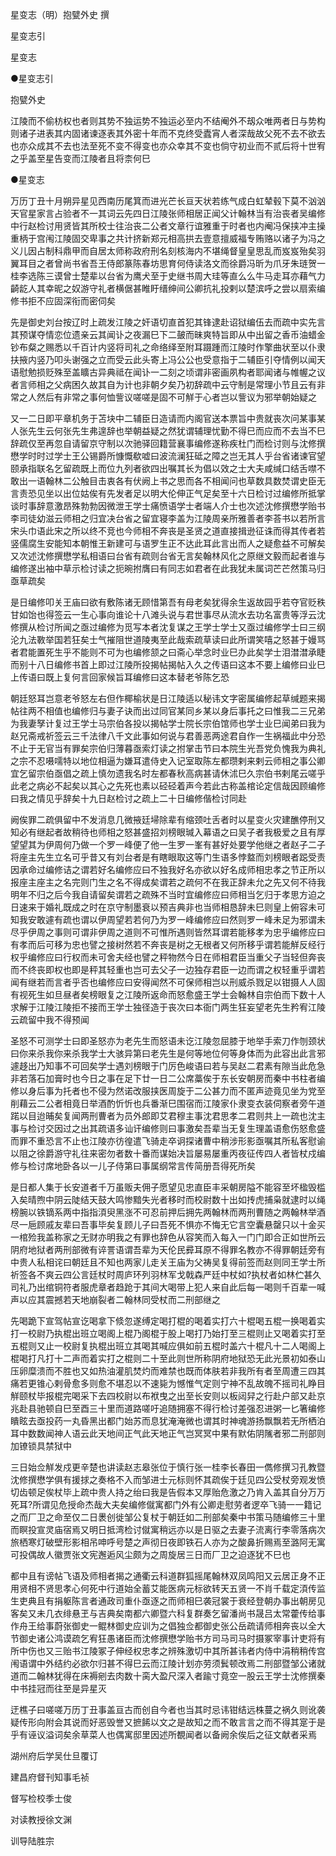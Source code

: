 星变志（明）抱甓外史 撰  

星变志引  

星变志  

●星变志引  

抱甓外史  

江陵而不偷枋权也者则其势不独运势不独运必至内不结阉外不刼众唯两者日与势构则诸子进表其内固诸谏逐表其外密十年而不克终受蠹宵人者深哉故父死不去不欲去也亦众成其不去也法至死不变不得变也亦众幸其不变也倘守初业而不贰后将十世宥之乎盖至星告变而江陵者且将柰何巳  

●星变志  

万历丁丑十月朔异星见西南历尾箕而进光芒长亘天状若练气成白虹辇毂下莫不汹汹天官星家言占验者不一其词云先四日江陵张师相居正闻父计翰林当有治丧者吴编修中行赵检讨用贤皆其所校士往治丧二公者文章行谊雅重于时者也内阉冯保挟冲主操重柄于宫闱江陵固交卑事之共计挤新郑元相高拱去壹意擅威福专贿赂以诸子为冯之义儿因占制科鼎甲而自居太师称政府刑名刻核海内不堪绳督皇皇思乱而岌岌殆矣羽翼耳目之者曾尚书省吾王侍郎篆陈春坊思育何侍读洛文而徐爵冯昕为爪牙朱琏贺一桂李选陈三谟曾士楚辈以台省为鹰犬至于史继书周大珪等直么么牛马走耳亦藉气力齮龁人其幸昵之奴游守礼者横倨甚睢盱缙绅间公卿抗礼投剌以楚滨呼之尝以扇索编修书拒不应固深衔而密伺矣  

先是御史刘台按辽时上疏发江陵之奸语切直首犯其锋逮赴诏狱编伍去而疏中实先言其预谋夺情恋位遗亲云其闻讣之夜漏巳下二皷而昧爽特旨即从中出留之香币油蜡金钞布粲之赐悉以千百计内竖将司礼之命络绎至附耳蹑踵而江陵时作擎曲状至以仆隶扶掖内竖乃叩头谢强之立而受云此头寄上冯公公也受意指于二辅臣引夺情例以闻天语慰勉损贬殊至盖矌古异典祗在闻讣一二刻之顷谓非密画夙构者耶闻诸与帷幄之议者言师相之父病困久故其自为计也非朝夕矣乃初辞疏中云守制是常理小节且云有非常之人然后有非常之事何恤訾议嗟嗟是固不可觧于心者岂以訾议为邪举朝始疑之  

又一二日即平章机务于苫块中二辅臣日造请而内阁官送本票旨中贵就丧次问某事某人张先生云何张先生弗遑辞也举朝益疑之然犹谓辅理忧勤不得巳而应而不去当不巳辞疏仅至再忽自请留京守制以次驰驿回籍营襄事编修遂称疾杜门而检讨则与沈修撰懋学时时过学士王公锡爵所慷慨欷嘘曰波流澜狂砥之障之岂无其人乎台省诸谏官望颐承指联名乞留疏既上而位九列者欲四出嘱其长为倡以效之士大夫咸缄口结舌噤不敢出一语翰林二公触目击衷各有伏阙上书之思而各不相闻问也草数具数焚谓史臣无言责恐见坐以出位姑俟有先发者足以明大伦伸正气足矣至十六日检讨过编修所抵掌谈时事辞意激昂殊勃勃因微泄王学士痛愤语学士者端人介士也次述沈修撰懋学贻书李司徒幼滋云师相之归宜决台省之留宜寝李盖为江陵周亲所雅善者李荅书以若所言宋头巾语此宋之所以终不竞也今师相不奔丧是圣贤之道直接揖逊征诛而得其传者若竖儒腐生安能知本朝惟王新建可与语罗生正不达此耳此言出而人之疑愈益不可解矣又次述沈修撰懋学私相语曰台省有疏则台省无言矣翰林风化之原继文毅而起者谁与编修遂出袖中草示检讨读之扼晼拊膺曰有同志如君者在此我犹未属词芒芒然策马归亟草疏矣  

是日编修叩关王庙曰欲有敷陈诸无顾惜第吾有母老矣犹得余生返故园乎若夺官贬秩甘如饴也得签云一生心事向谁论十八滩头说与君世事尽从流水去功名富贵等浮云沈修撰从检讨所闻之亟过编修为觅写本者沈复谋之王学士学士又亟过编修学士曰三纲沦九法斁举国若狂矣士气摧阻世道陵夷至此哉索疏草读曰此所谓笑嘻之怒甚于嫚骂者君能置死生乎不能则不可为也编修颔之曰斋心举念时业巳办此矣学士泪澘澘承睫而别十八日编修书首上即过江陵所投揭帖揭帖入久之传语曰这本不要上编修曰业巳上传语曰既上复何言回家候旨耳编修曰这本替老爷陈乞恐  

朝廷怒耳岂意老爷怒左右但作椰榆状是日江陵适以秘讳文字密属编修起草缄题来揭帖往两不相值也编修归与妻子诀而出过同官某同乡某以身后事托之曰惟我二三兄弟为我妻孥计复过王学士马宗伯各投以揭帖学士院长宗伯馆师也学士业巳闻弟曰我为赵兄斋戒祈签云三千法律八千文此事如何说与君善恶两途君自作一生祸福此中分恐不止于无官当有罪矣宗伯归薄暮亟索灯读之拊掌击节曰本院生光吾党负愧我为典礼之宗不忍嗫嚅特以地位相逼为嫌耳遣侍史入记室取陈左都瓒剌来剌云师相之事公卿宜乞留宗伯亟倡之疏上慎勿遗我名时左都春秋高病甚请休沭巳久宗伯书剌尾云嗟乎此老之病必不起矣以其心之先死也素以硁硁着声今若此古称盖棺论定信哉因顾编修曰我之情见乎辞矣十九日赵检讨之疏上二十日编修偕检讨同赴  

阙俟罪二疏俱留中不发消息几微掖廷埽除辈有缩颈吐舌者时以星变火灾建醮停刑又知必有继起者故稍待也师相之怒甚盛招刘榜眼瑊入幕语之曰吴子者我极爱之且有厚望望其为伊周何乃做一个罗一峰便了他一生罗一峯有甚好处要学他继之者赵子二子将座主先生立名可乎昔又有刘台者是有瞎眼取这等门生语多悖盩而刘榜眼者跽受责因承命过编修诘之谓若好名编修应曰不独我好名亦欲以好名成师相忠孝之节正所以报座主座主之名完则门生之名不得成矣谓若之疏何不在我正辞未允之先又何不待我明年不归之后今我自请留矣谓若之疏殊不当时宜编修应曰师相当乞归于孝思方迫之日速来于婚礼既成之时在京守制墨衰以预吉典非也当师相恳辞未巳则皇上俯容未可知我安敢遽有疏也谓以伊周望若若何乃为罗一峰编修应曰然则罗一峰未足为邪谓未尽乎伊周之事则可谓非伊周之道则不可惟所遇则皆然耳谓若能移孝为忠乎编修应曰有孝而后可移为忠也譬之接树然若不奔丧是树之无根者又何所移乎谓若能觧反经行权乎编修应曰行权而未可舍夫经也譬之秤物然今日在师相君臣当重父子当轻但奔丧而不终丧即权也即是秤其轻重也岂可去父子一边独存君臣一边而谓之权轻重乎谓若闻有继若而言者乎否也编修应曰安得闻然不可保师相岂以刑威杀戮足以钳摄人人固有视死生如旦昼者矣榜眼复之江陵所返命而怒愈盛王学士会翰林自宗伯而下数十人求解于江陵江陵拒不接而王学士独径造于丧次曰本衙门两生狂妄望老先生矜宥江陵云疏留中我不得预闻  

圣怒不可测学士曰即圣怒亦为老先生而怒语未讫江陵忽屈膝于地举手索刀作刎颈状曰你来杀我你来杀我学士大骇异第曰老先生是何等地位何等身体而为此容出此言邪遽趍出乃知事不可回矣学士遇刘榜眼于门厉色峻语曰若与吴赵二君素有隙当此危急非若落石加膏时也今日之事在足下廿一日二公席藁俟于东长安朝房而秦中书柱者编修以身后事为托者也不侵为然诺改服挟医周旋于二公甚力而不匿声迹竟见坐为党至削藉云二公者相竟日举酒酌忻忻也兵番渐巳围宿而江陵家仆隶变衣装伺察者旁午道蹃以目迨晡矣复闻两刑曹者为员外郎即艾君穆主事沈君思孝二君则共上一疏也沈主事与检讨交因过之出其疏语多讪讦编修则曰事激矣吾辈当无复生理盖语愈伤怒愈盛而罪不重恐言不止也江陵亦彷徨遣飞骑走卒诇探诸曹中稍涉形影亟嘱其所私客慰谕以阻之徐爵游守礼往来密勿者数十番而谋始决旨屡易屡重丙夜征传四人者皆杖戍编修与检讨席地卧各以一儿子侍第曰事属纲常言传简册吾得死所矣  

是日都人集于长安道者千万虽贩夫佣子愿望见忠直臣丰采朝房隘不能容至坏楹毁槛入矣晴煦中阴云陡结天鼓大鸣惨黯失光者移时而校尉数十出如抟虎捕枭就逮时以绳榜腕以铁镝系两中指指湏臾黑涨不可忍前押后拥先两翰林而两刑曹随之两翰林举酒尽一巵顾戚友辈曰吾事毕矣复顾儿子曰吾死不惧亦不悔无它言空囊悬罄只以十金买一棺殓我盖称家之无财亦明我之有罪也辞色从容笑而入每入一门门即合正如世所云阴府地狱者两刑部微有谇詈语谓吾辈为天伦民彛耳原不得罪名教亦不得罪朝廷旁有中贵人私相诧曰朝廷且不知也两家儿走关王庙为父祷吴复得前签而赵则同王学士所祈签各不爽云四公言廷杖时周庐环列羽林军戈戟森严廷中杖如?执杖者如林伫甚久司礼乃出绾铜符者服虎章者趋跄于其间大喝带上犯人来自此后每一喝则千百辈一喊声以应其震撼若天地崩裂者二翰林同受杖而二刑部继之  

先喝跪下宣驾帖宣讫喝拿下倐忽遂缚定喝打棍的喝着实打六十棍喝五棍一换喝着实打一校尉乃执棍出班立喝阁上棍乃阁棍于股上喝打乃始打至三棍则止又喝着实打至五棍则又止一校尉复执棍出班立其喝其喊应俱如前五棍时盖六十棍凡十二人喝阁上棍喝打凡打十二声而着实打之棍则二十至此则世所称阴府地狱恐无此光景初如泰山压卵糜溃而不胜也又如热油灌肌焚灼而难禁也既而体肤若非我所有者至周遭三四其痛若更锥心剌骨愈多则愈不堪忍以不速毙为憾惟气定则宁神不乱故魄不摇司礼睁目觧颐杖毕报棍完喝采下去四校尉以布袱曳之出至长安则以板闼舁之行赴户部又赴京兆赴县驰顿自巳至酉三十里而道路嗟吁追随拥塞不得行检讨差强忍进粥一匕箸编修瞶眩去亟投药一丸昏黑出都门始苏而息犹淹淹微也谓其时神魂游扬飘飘若无所栖泊耳中数数闻神人语云此天地间正气此天地正气岂冥冥中果有默佑阴隲者邪二刑部则加镣锁具禁狱中  

三日始佥觧发戍更辛楚也讲读赵志皋张位于慎行张一桂李长春田一儁修撰习孔教暨沈修撰懋学俱有援捄之奏格不入而邹进士元标则怀其疏俟于廷见四公受杖旁观发愤切齿顿足俟杖毕上疏中贵人持之绐曰我是告假本又厚贻危激之乃肯入盖其自分万万死耳?所谓见危授命杰哉大夫矣编修僦寓都门外有公卿走慰劳者逻卒飞骑一一籍记之而厂卫之命至仅二日褁创徙邹公复杖于朝廷如二刑部矣秦中书策马随编修三十里而瞑投宣灵庙宿焉又明日抵湾检讨僦寓稍远亦以是日驱之去妻子流离行李零落病次旅栖寒灯破壁形影相吊呻呼号楚之声彻日夜即铁石人亦为之酸鼻折赐焉至潞阿无寓可投偶故人徽贾张文宪邂逅风尘颇为之周旋居三日而厂卫之迫逐犹不巳也  

都中且有谤帖飞语及师相者揭之通衢云科道群狐摇尾翰林双凤鸣阳又云居正身不正用贤相不贤思孝心何死中行道始全蓄艾能医病元标欲转天五贤一不肖千载定湏传监生吏典且有捐躯陈言者通政司重仆亟逐之而师相巳袭冠裳于衰经登朝办事出朝房见客矣又未几衣绯悬玊与吉典矣南都六卿暨六科复群奏乞留潘尚书晟吕太常藿传给事作舟王给事蔚张御史一鲲林御史应训为之倡独佥都御史张公岳疏请师相奔丧以全大节御史诸公鸿谟疏乞宥狂愚诸臣而沈修撰懋学贻书方司马司马时摄冢宰事计吏将有所中伤也又三贻书江陵冢子伸经权忠孝之辨殊激切中其所甚讳者内侍中涓稍稍传宫闱语谓中外结约必欲尔归甚不得巳云而江陵计划亦劳须鬂顿改焉二刑部暨邹公诸就道而二翰林犹得在床褥剜去肉数十脔大盈尺深入者踰寸竟空一股云王学士沈修撰秦中书挂冠而往至是异星灭  

迂樵子曰嗟嗟万历丁丑事盖亘古而创自今者也当其时忌讳钳结远株蔓之祸久则讹袭疑传形向附会其说而好恶毁誉又摭餙以文之是故知之而不敢言言之而不得其寔于是乎有诬议溢词矣余草菜人也偶寓邸里因述所覩闻者以备阙余俟后之征文献者采焉  

湖州府后学吴仕旦覆订  

建昌府督刊知事毛祯  

督写检校季士俊  

对读教授徐文渊  

训导陆胜宗  
